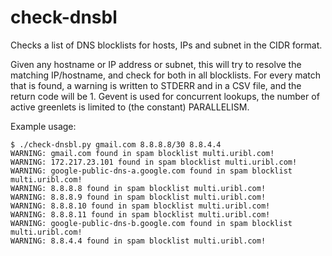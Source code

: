check-dnsbl
===========

Checks a list of DNS blocklists for hosts, IPs and subnet in the CIDR format.

Given any hostname or IP address or subnet, this will try to resolve the matching
IP/hostname, and check for both in all blocklists. For every match that
is found, a warning is written to STDERR and in a CSV file, and the return code will be 1.
Gevent is used for concurrent lookups, the number of active greenlets
is limited to (the constant) PARALLELISM.

Example usage:

```
$ ./check-dnsbl.py gmail.com 8.8.8.8/30 8.8.4.4 
WARNING: gmail.com found in spam blocklist multi.uribl.com!
WARNING: 172.217.23.101 found in spam blocklist multi.uribl.com!
WARNING: google-public-dns-a.google.com found in spam blocklist multi.uribl.com!
WARNING: 8.8.8.8 found in spam blocklist multi.uribl.com!
WARNING: 8.8.8.9 found in spam blocklist multi.uribl.com!
WARNING: 8.8.8.10 found in spam blocklist multi.uribl.com!
WARNING: 8.8.8.11 found in spam blocklist multi.uribl.com!
WARNING: google-public-dns-b.google.com found in spam blocklist multi.uribl.com!
WARNING: 8.8.4.4 found in spam blocklist multi.uribl.com!
```
